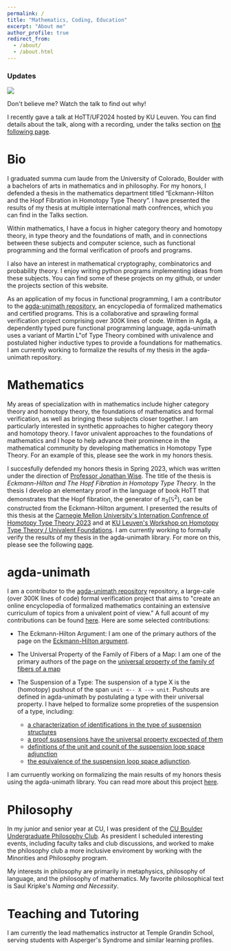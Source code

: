 ```yaml
---
permalink: /
title: "Mathematics, Coding, Education"
excerpt: "About me"
author_profile: true
redirect_from: 
  - /about/
  - /about.html
---
```


### Updates
<img src="{{site.url}}/images/eckmann-hilton-in-my-hopf-fibration.jpg" style="display: block; margin: auto;" />

Don't believe me? Watch the talk to find out why!

I recently gave a talk at HoTT/UF2024 hosted by KU Leuven. You can find details about the talk, along with a recording, under the talks section on [the following page](https://morphismz.github.io/talks/2024-04-03-hottuf).

Bio
======

I graduated summa cum laude from the University of Colorado, Boulder with a bachelors of arts in mathematics and in philosophy. For my honors, I defended a thesis in the mathematics department titled “Eckmann-Hilton and the Hopf Fibration in Homotopy Type Theory”. I have presented the results of my thesis at multiple international math confrences, which you can find in the Talks section.

Within mathematics, I have a focus in higher category theory and homotopy theory, in type theory and the foundations of math, and in connections between these subjects and computer science, such as functional programming and the formal verification of proofs and programs.

I also have an interest in mathematical cryptography, combinatorics and probability theory. I enjoy writing python programs implementing ideas from these subjects. You can find some of these projects on my github, or under the projects section of this website.

As an application of my focus in functional programming, I am a contributor to the [agda-unimath repository](https://unimath.github.io/agda-unimath/), an encyclopedia of formalized mathematics and certified programs. This is a collaborative and sprawling formal verification project comprising over 300K lines of code. Written in Agda, a dependently typed pure functional programming language, agda-unimath uses a variant of Martin L\"of Type Theory combined with univalence and postulated higher inductive types to provide a foundations for mathematics. I am currently working to formalize the results of my thesis in the agda-unimath repository.

Mathematics
======
My areas of specialization with in mathematics include higher category theory and homotopy theory, the foundations of mathematics and formal verification, as well as bringing these subjects closer together. I am particularly interested in synthetic approaches to higher category theory and homotopy theory. I favor univalent approaches to the foundations of mathematics and I hope to help advance their prominence in the mathematical community by developing mathematics in Homotopy Type Theory. For an example of this, please see the work in my honors thesis.

I succesfully defended my honors thesis in Spring 2023, which was written under the direction of [Professor Jonathan Wise](http://math.colorado.edu/~jonathan.wise/index.html). The title of the thesis is *Eckmann-Hilton and The Hopf Fibration in Homotopy Type Theory*. In the thesis I develop an elementary proof in the language of book HoTT that demonstrates that the Hopf fibration, the generator of $\pi_3(\mathbb{S}^2)$, can be constructed from the Eckmann-Hilton argument. I presented the results of this thesis at the [Carnegie Mellon University's Internation Confrence of Homotopy Type Theory 2023](https://hott.github.io/HoTT-2023/) and at [KU Leuven's Workshop on Homotopy Type Theory / Univalent Foundations](https://hott-uf.github.io/2024/). I am currently working to formally verify the results of my thesis in the agda-unimath library. For more on this, please see the following [page](https://morphismz.github.io/projects/2023-eh-hopf).

agda-unimath
======
I am a contributor to the [agda-unimath repository](https://unimath.github.io/agda-unimath/) repository, a large-cale (over 300K lines of code) formal verification project that aims to "create an online encyclopedia of formalized mathematics containing an extensive curriculum of topics from a univalent point of view." A full acount of my contributions can be found [here](https://github.com/UniMath/agda-unimath/pulls?q=is%3Apr+is%3Aclosed+author%3Amorphismz). Here are some selected contributions:

- The Eckmann-Hilton Argument: I am one of the primary authors of the page on the [Eckmann-Hilton argument](https://unimath.github.io/agda-unimath/synthetic-homotopy-theory.eckmann-hilton-argument.html?highlight=eckmann#the-eckmann-hilton-argument).

- The Universal Property of the Family of Fibers of a Map: I am one of the primary authors of the page on the [universal property of the family of fibers of a map](https://unimath.github.io/agda-unimath/foundation.universal-property-family-of-fibers-of-maps.html)

- The Suspension of a Type: The suspension of a type X is the (homotopy) pushout of the span `unit <-- X --> unit`. Pushouts are defined in agda-unimath by postulating a type with their universal property. I have helped to formalize some propreties of the suspension of a type, including:
  - [a characterization of identifications in the type of suspension structures](https://unimath.github.io/agda-unimath/synthetic-homotopy-theory.suspensions-of-types.html#4783)
  - [a proof suspsensions have the universal property excpected of them](https://unimath.github.io/agda-unimath/synthetic-homotopy-theory.suspensions-of-types.html#11043)
  - [definitions of the unit and counit of the suspension loop space adjunction](https://unimath.github.io/agda-unimath/synthetic-homotopy-theory.suspensions-of-types.html#15436)
  - [the equivalence of the suspension loop space adjunction](https://unimath.github.io/agda-unimath/synthetic-homotopy-theory.suspensions-of-types.html#18007).

I am curruently working on formalizing the main results of my honors thesis using the agda-unimath library. You can read more about this project [here](https://morphismz.github.io/projects/2023-eh-hopf). 

Philosophy
======
In my junior and senior year at CU, I was president of the [CU Boulder Undergraduate Philosophy Club](https://www.colorado.edu/philosophy/events/undergraduate-philosophy-club). As president I scheduled interesting events, including faculty talks and club discussions, and worked to make the philosophy club a more inclusive enviroment by working with the Minorities and Philosophy program.

My interests in philosophy are primarily in metaphysics, philosophy of language, and the philosophy of mathematics. My favorite philosophical text is Saul Kripke's *Naming and Necessity*.

Teaching and Tutoring
======
I am currently the lead mathematics instructor at Temple Grandin School, serving students with Asperger's Syndrome and similar learning profiles.